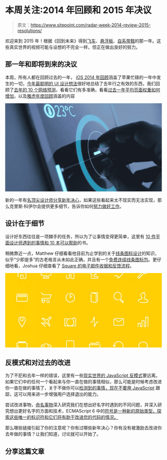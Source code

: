 # 本周关注:2014 年回顾和 2015 年决议

> 原文：<https://www.sitepoint.com/radar-week-2014-review-2015-resolutions/>

欢迎来到 2015 年！根据《回到未来》得到[飞车](https://www.youtube.com/watch?v=0Yn2uyQJ1jc)、[悬浮板](https://www.youtube.com/watch?v=HSheVhmcYLA)、[自系带鞋](https://www.youtube.com/watch?v=oZD-9UiHyh0)的那一年。这些真实世界的视频可能与设想的不完全一样，但正在做出良好的努力。

## 那一年和即将到来的决议

本周，所有人都在回顾过去的一年， [iOS 2014 年回顾](http://code.tutsplus.com/articles/ios-2014-a-year-in-review--cms-22952)涵盖了苹果忙碌的一年中发生的一切，[今年最聪明的 UI 设计想法](http://www.wired.com/2014/12/years-8-smartest-ui-design-ideas/)很好地总结了去年行之有效的东西，我们回顾了[去年的 10 个网络预测](https://www.sitepoint.com/10-web-predictions-2014-results/)，看看它们有多准确，看看[过去一年平均页面权重如何增加](https://www.sitepoint.com/average-page-weight-increases-15-2014/)，以及[雅虎年度回顾](https://www.yahoo.com/tech/tagged/year-in-review)涵盖的内容

![smart car ui matthew krenn](img/d304bddd974bcac728cc1bbf8779c7ec.png "Smart UI for cars by Matthew Krenn")

新的一年有[名顶尖设计师分享新年决心](http://thenuschool.com/designers-new-years-resolutions-2015/)，如果这些看起来太不现实而无法实现，那么克里斯·科伊尔会提供更多细节，告诉你如何[努力做好工作](http://css-tricks.com/just-try-and-do-a-good-job/)。

## 设计在于细节

设计好东西往往是一项棘手的任务，所以为了让事情变得更简单，这里有 [10 件平面设计师遇到的事情和 10 本可以帮助](http://greig.cc/sparkfile/2014/12/make-the-logo-bigger)的书。

稍微靠近一点，Matthew 仔细看看他目前为止学到的关于[线条图标设计](https://medium.com/@MatthewCooperUK/line-icon-design-what-ive-learnt-so-far-2a2b06733338)的知识，似乎“少即是多”的古老格言从未如此正确，并且有一个[免费连续线条图标包](https://dribbble.com/shots/1741860-FREE-Continuos-Line-Icon-Pack)。更仔细地看，Joshua 仔细查看了 [Square 的电子邮件收据和反馈流程](http://bokardo.com/archives/details-squares-email-receipt-and-feedback-flow/)。

[![Free Continuos Line Icon Pack](img/62ee90a39c39792375a8f4fa263918ff.png "Free Continuos Line Icon Pack")](https://dribbble.com/shots/1741860-FREE-Continuos-Line-Icon-Pack)

## 反模式和对过去的改进

为了不犯和去年一样的错误，这里有一些[现实世界的 JavaScript 反模式](http://blog.javascripting.com/2014/11/06/real-world-javascript-anti-patterns/)要远离。如果它们中的任何一个看起来与你一直在做的事情相似，那么可能是时候考虑改进你一直在做的事情了，关于不做你可以[检测到的事情，现在不要用 JavaScript](http://davidwalsh.name/detect-track-javascript) 跟踪，这可以用来进一步增强用户选择退出的能力。

尝试改进事物，[命名事物](http://24ways.org/2014/naming-things/)深入研究我们在想出好名字时遇到的不同问题，并深入研究想出更好名字的方面和技术，ECMAScript 6 中的[符号是一种新的原始类型，探索这些唯一的标识符和它们将有助于改进您的代码的情况。](http://www.2ality.com/2014/12/es6-symbols.html)

那么哪些链接引起了你的注意呢？你有过哪些新年决心？你有没有被激励去改进你去年做的事情？让我们知道，讨论就可以开始了。

## 分享这篇文章